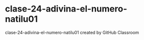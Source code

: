 # clase-24-adivina-el-numero-natilu01
clase-24-adivina-el-numero-natilu01 created by GitHub Classroom
